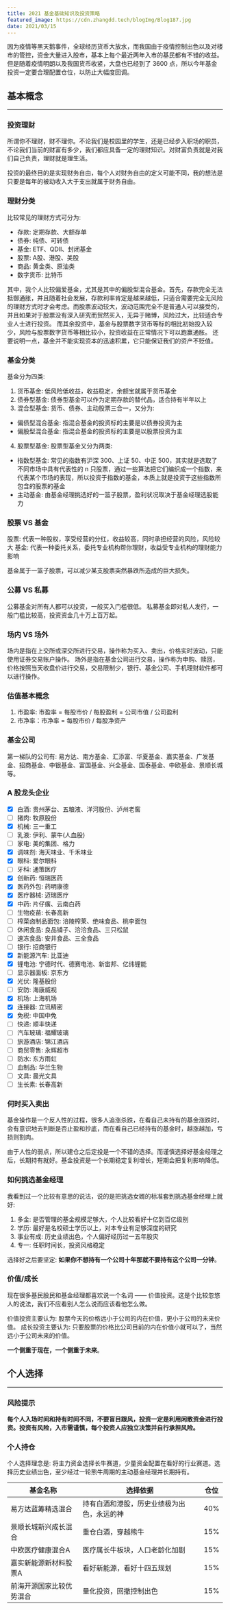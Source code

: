```yaml
---
title: 2021 基金基础知识及投资策略
featured_image: https://cdn.zhangdd.tech/blogImg/Blog187.jpg
date: 2021/03/15
---
```


因为疫情等黑天鹅事件，全球经历货币大放水，而我国由于疫情控制出色以及对楼市的管控，资金大量进入股市，基本上每个最近两年入市的基民都有不错的收益。但是随着疫情明朗以及我国货币收紧，大盘也已经到了 3600 点，所以今年基金投资一定要合理配置仓位，以防止大幅度回调。

## 基本概念
***  

### 投资理财
所谓你不理财，财不理你。不论我们是校园里的学生，还是已经步入职场的职员，不论我们当前的财富有多少，我们都应具备一定的理财知识。对财富负责就是对我们自己负责，理财就是理生活。

投资的最终目的是实现财务自由，每个人对财务自由的定义可能不同，我的想法是只要是每年的被动收入大于支出就属于财务自由。

### 理财分类
比较常见的理财方式可分为: 
- 存款: 定期存款、大额存单
- 债券: 纯债、可转债
- 基金: ETF、QDII、封闭基金
- 股票: A股、港股、美股
- 商品: 黄金类、原油类
- 数字货币: 比特币

其中，我个人比较偏爱基金，尤其是其中的偏股型混合基金。首先，存款完全无法抵御通胀，并且随着社会发展，存款利率肯定是越来越低，只适合需要完全无风险的理财方式时才会考虑。而股票波动较大，波动范围完全不是普通人可以接受的，并且如果对于股票没有深入研究而贸然买入，无异于赌博，风险过大，比较适合专业人士进行投资。
而其余投资中，基金与股票数字货币等标的相比初始投入较少，风险与股票数字货币等相比较小，投资收益在正常情况下可以跑赢通胀。
还要说明一点，基金并不能实现资本的迅速积累，它只能保证我们的资产不贬值。

### 基金分类
基金分为四类: 
1. 货币基金: 低风险低收益，收益稳定，余额宝就属于货币基金
2. 债券型基金: 债券型基金可以作为定期存款的替代品，适合持有半年以上
3. 混合型基金: 货币、债券、主动股票三合一，又分为: 
 - 偏债型混合基金: 指混合基金的投资标的主要是以债券投资为主
 - 偏股型混合基金: 指混合基金的投资标的主要是以股票投资为主
4. 股票型基金: 股票型基金又分为两类: 
 - 指数型基金: 常见的指数有沪深 300、上证 50、中正 500，其实就是选取了不同市场中具有代表性的 n 只股票，通过一些算法把它们编织成一个指数，来代表某个市场的表现，所以投资于指数的基金，本质上就是投资于这些指数所包含的股票的基金
 - 主动基金: 由基金经理挑选好的一篮子股票，盈利状况取决于基金经理选股能力

###  股票 VS 基金
股票: 代表一种股权，享受经营的分红，收益较高，同时承担经营的风险，风险较大
基金: 代表一种委托关系，委托专业机构帮你理财，收益受专业机构的理财能力影响

基金属于一篮子股票，可以减少某支股票突然暴跌所造成的巨大损失。

### 公募 VS 私募
公募基金对所有人都可以投资，一般买入门槛很低。
私募基金即对私人发行，一般门槛比较高，投资资金几十万上百万起。

### 场内 VS 场外
场内是指在上交所或深交所进行交易，操作称为买入、卖出，价格实时波动，只能使用证券交易账户操作。
场外是指在基金公司进行交易，操作称为申购、赎回，价格按照当天收盘价进行交易，交易限制少，银行、基金公司、手机理财软件都可以进行操作。

### 估值基本概念
1. 市盈率: 市盈率 = 每股市价 / 每股盈利 = 公司市值 / 公司盈利
2. 市净率：市净率 = 每股市价 / 每股净资产

### 基金公司
第一梯队的公司有: 易方达、南方基金、汇添富、华夏基金、嘉实基金、广发基金、招商基金、中银基金、富国基金、兴全基金、国泰基金、中欧基金、景顺长城等。

### A 股龙头企业
- [x] 白酒: 贵州茅台、五粮液、洋河股份、泸州老窖
- [ ] 猪肉: 牧原股份
- [x] 机械: 三一重工
- [ ] 乳液: 伊利、蒙牛(人血股)
- [ ] 家电: 美的集团、格力
- [x] 调味剂: 海天味业、千禾味业
- [x] 眼科: 爱尔眼科
- [ ] 牙科: 通策医疗
- [x] 创新药: 恒瑞医药
- [x] 医药外包: 药明康德
- [x] 医疗器械: 迈瑞医疗
- [x] 中药: 片仔癀、云南白药
- [ ] 生物疫苗: 长春高新
- [ ] 榨菜卤制品面包: 涪陵榨莱、绝味食品、桃李面包
- [ ] 休闲食品: 良品铺子、洽洽食品、三只松鼠
- [ ] 速冻食品: 安井食品、三全食品
- [ ] 银行: 招商银行
- [x] 新能源汽车: 比亚迪
- [x] 锂电池: 宁德时代、德赛电池、新宙邦、亿纬锂能
- [ ] 显示器面板: 京东方
- [x] 光伏: 隆基股份
- [ ] 安防: 海康威视
- [x] 机场: 上海机场
- [x] 连接器: 立讯精密
- [x] 免税: 中国中免
- [ ] 快递: 顺丰快递
- [ ] 汽车玻璃: 福耀玻璃
- [ ] 旅游酒店: 锦江酒店
- [ ] 商贸零售: 永辉超市
- [ ] 防水: 东方雨虹
- [ ] 血制品: 华兰生物
- [ ] 文具: 晨光文具
- [ ] 生长素: 长春高新

### 何时买入卖出
基金操作是一个反人性的过程，很多人追涨杀跌，在看自己未持有的基金涨跌时，会有意识地去判断是否止盈和抄底，而在看自己已经持有的基金时，越涨越加，亏损则割肉。

由于人性的弱点，所以建仓之后定投是一个不错的选择。而谨慎选择好基金经理之后，长期持有就好。基金投资是一个长期稳定复利增长，短期会把复利影响降低。

### 如何挑选基金经理
我看到过一个比较有意思的说法，说的是把挑选女婿的标准套到挑选基金经理上就好: 
1. 多金: 是否管理的基金规模足够大，个人比较看好十亿到百亿级别
2. 学历: 最好是名校硕士学历以上，对本专业有足够深度的研究
3. 事业有成: 历史业绩出色，个人偏好经历过一五年股灾
4. 专一: 任职时间长，投资风格稳定

选择好之后要坚定: **如果你不想持有一个公司十年那就不要持有这个公司一分钟**。

### 价值/成长
现在很多基民股民和基金经理都喜欢说一个名词 —— 价值投资。这是个比较忽悠人的说法，我们不应看别人怎么说而应该看他怎么做。

价值投资主要认为: 股票今天的价格远小于公司的内在价值，更小于公司的未来价值。
成长投资主要认为: 只要股票的价格比公司目前的内在价值小就可以了，当然远小于公司未来的价值。

**一个侧重于现在，一个侧重于未来**。

## 个人选择
***  
### 风险提示
**每个人入场时间和持有时间不同，不要盲目跟风，投资一定是利用闲散资金进行投资。投资有风险，入市需谨慎，每个投资人应独立决策并自行承担风险。**

### 个人持仓
个人选择理念是: 将主力资金选择长牛赛道，少量资金配置在看好的行业赛道。选择历史业绩出色，至少经过一轮熊牛周期的主动基金经理并长期持有。

| 基金名称 | 选择依据 | 仓位 |
| -- | -- | -- |
| 易方达蓝筹精选混合 | 持有白酒和港股，历史业绩极为出色，永远的神 | 40% |
| 景顺长城新兴成长混合 | 重仓白酒，穿越熊牛 | 15% |
| 中欧医疗健康混合A | 医疗属长牛板块，人口老龄化加剧 | 15% |
| 嘉实新能源新材料股票A | 看好新能源，看好十四五规划 | 15% |
| 前海开源国家比较优势混合 | 量化投资，回撤控制出色 | 15% |